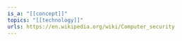 ```yaml
---
is_a: "[[concept]]"
topics: "[[technology]]"
urls: https://en.wikipedia.org/wiki/Computer_security
---
```

